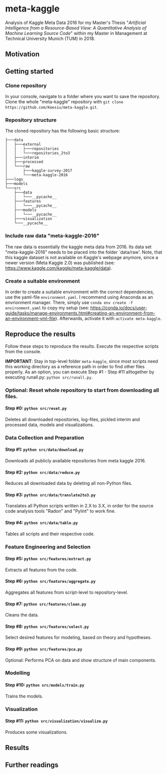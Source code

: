 # meta-kaggle
Analysis of Kaggle Meta Data 2016 for my Master's Thesis "*Artificial Intelligence from a Resource-Based View: A Quantitative Analysis of Machine Learning Source Code*" within my Master in Management at Technical University Munich (TUM) in 2018.

## Motivation

## Getting started

### Clone repository
In your console, navigate to a folder where you want to save the repository. Clone the whole "meta-kaggle" repository with `git clone https://github.com/Keesiu/meta-kaggle.git`.

### Repository structure
The cloned repository has the following basic structure:
```
├───data
│   ├───external
│   │   ├───repositories
│   │   └───repositories_2to3
│   ├───interim
│   ├───processed
│   └───raw
│       ├───kaggle-survey-2017
│       └───meta-kaggle-2016
├───logs
├───models
└───src
    ├───data
    │   └───__pycache__
    ├───features
    │   └───__pycache__
    ├───models
    │   └───__pycache__
    ├───visualization
    └───__pycache__
```

### Include raw data "meta-kaggle-2016"
The raw data is essentially the kaggle meta data from 2016. Its data set "meta-kaggle-2016" needs to be placed into the folder `data/raw'. Note, that this kaggle dataset is not available on Kaggle's webpage anymore, since a newer version (Meta Kaggle 2.0) was published (see: https://www.kaggle.com/kaggle/meta-kaggle/data).

### Create a suitable environment
In order to create a suitable environment with the correct dependencies, use the yaml-file `environment.yaml`. I recommend using Anaconda as an envrionment manager. There, simply use `conda env create -f environment.yaml` to copy my setup (see: https://conda.io/docs/user-guide/tasks/manage-environments.html#creating-an-environment-from-an-environment-yml-file). Afterwards, activate it with `activate meta-kaggle`.

## Reproduce the results
Follow these steps to reproduce the results. Execute the respective scripts from the console.

**IMPORTANT**: Stay in top-level folder `meta-kaggle`, since most scripts need this working directory as a reference path in order to find other files properly.
As an option, you can execute Step #1 - Step #11 alltogether by executing runall.py: `python src/runall.py`.

### Optional: Reset whole repository to start from downloading all files.
#### Step #0: `python src/reset.py`
Deletes all downloaded repositories, log-files, pickled interim and processed data, models and visualizations. 

### Data Collection and Preparation
#### Step #1: `python src/data/download.py`
Downloads all publicly available repositories from meta kaggle 2016.
#### Step #2: `python src/data/reduce.py`
Reduces all downloaded data by deleting all non-Python files.
#### Step #3: `python src/data/translate2to3.py`
Translates all Python scripts written in 2.X to 3.X, in order for the source code analysis tools "Radon" and "Pylint" to work fine.
#### Step #4: `python src/data/table.py`
Tables all scripts and their respective code.

### Feature Engineering and Selection
#### Step #5: `python src/features/extract.py`
Extracts all features from the code.
#### Step #6: `python src/features/aggregate.py`
Aggregates all features from script-level to repository-level.
#### Step #7: `python src/features/clean.py`
Cleans the data.
#### Step #8: `python src/features/select.py`
Select desired features for modeling, based on theory and hypotheses.
#### Step #9: `python src/features/pca.py`
Optional: Performs PCA on data and show structure of main components.

### Modelling
#### Step #10: `python src/models/train.py`
Trains the models.

### Visualization
#### Step #11: `python src/visualization/visualize.py`
Produces some visualizations.

## Results

## Further readings

